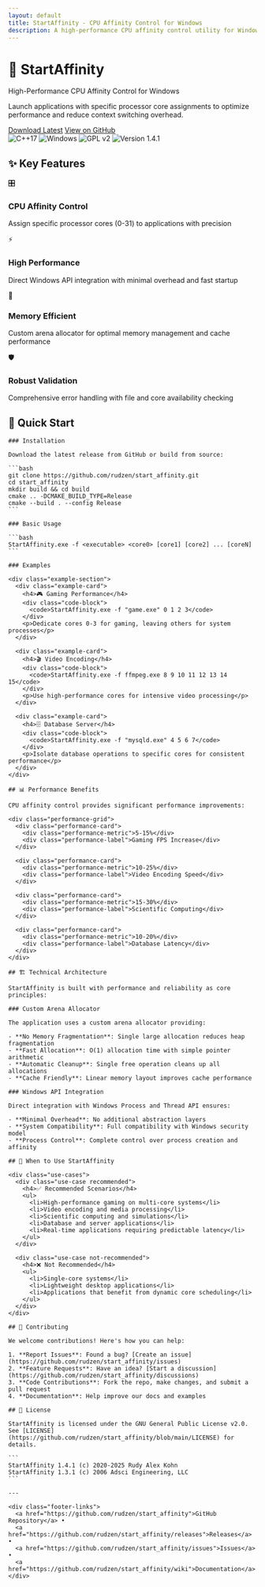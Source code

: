 ```yaml
---
layout: default
title: StartAffinity - CPU Affinity Control for Windows
description: A high-performance CPU affinity control utility for Windows that launches applications with specific processor core assignments.
---
```


<div class="hero-section">
  <div class="hero-content">
    <h1 class="hero-title">🚀 StartAffinity</h1>
    <p class="hero-subtitle">High-Performance CPU Affinity Control for Windows</p>
    <p class="hero-description">Launch applications with specific processor core assignments to optimize performance and reduce context switching overhead.</p>
    <div class="hero-buttons">
      <a href="https://github.com/rudzen/start_affinity/releases" class="btn btn-primary">Download Latest</a>
      <a href="https://github.com/rudzen/start_affinity" class="btn btn-secondary">View on GitHub</a>
    </div>
  </div>
</div>

<div class="badges">
  <img src="https://img.shields.io/badge/C++-17-blue.svg" alt="C++17">
  <img src="https://img.shields.io/badge/Platform-Windows-0078D4.svg" alt="Windows">
  <img src="https://img.shields.io/badge/License-GPL%20v2-green.svg" alt="GPL v2">
  <img src="https://img.shields.io/badge/Version-1.4.1-orange.svg" alt="Version 1.4.1">
</div>

## ✨ Key Features

<div class="feature-grid">
  <div class="feature-card">
    <div class="feature-icon">🎛️</div>
    <h3>CPU Affinity Control</h3>
    <p>Assign specific processor cores (0-31) to applications with precision</p>
  </div>
  
  <div class="feature-card">
    <div class="feature-icon">⚡</div>
    <h3>High Performance</h3>
    <p>Direct Windows API integration with minimal overhead and fast startup</p>
  </div>
  
  <div class="feature-card">
    <div class="feature-icon">💾</div>
    <h3>Memory Efficient</h3>
    <p>Custom arena allocator for optimal memory management and cache performance</p>
  </div>
  
  <div class="feature-card">
    <div class="feature-icon">🛡️</div>
    <h3>Robust Validation</h3>
    <p>Comprehensive error handling with file and core availability checking</p>
  </div>
</div>

## 🚀 Quick Start
~~~~
### Installation

Download the latest release from GitHub or build from source:

```bash
git clone https://github.com/rudzen/start_affinity.git
cd start_affinity
mkdir build && cd build
cmake .. -DCMAKE_BUILD_TYPE=Release
cmake --build . --config Release
```

### Basic Usage

```bash
StartAffinity.exe -f <executable> <core0> [core1] [core2] ... [coreN]
```

### Examples

<div class="example-section">
  <div class="example-card">
    <h4>🎮 Gaming Performance</h4>
    <div class="code-block">
      <code>StartAffinity.exe -f "game.exe" 0 1 2 3</code>
    </div>
    <p>Dedicate cores 0-3 for gaming, leaving others for system processes</p>
  </div>
  
  <div class="example-card">
    <h4>🎬 Video Encoding</h4>
    <div class="code-block">
      <code>StartAffinity.exe -f ffmpeg.exe 8 9 10 11 12 13 14 15</code>
    </div>
    <p>Use high-performance cores for intensive video processing</p>
  </div>
  
  <div class="example-card">
    <h4>🗄️ Database Server</h4>
    <div class="code-block">
      <code>StartAffinity.exe -f "mysqld.exe" 4 5 6 7</code>
    </div>
    <p>Isolate database operations to specific cores for consistent performance</p>
  </div>
</div>

## 📊 Performance Benefits

CPU affinity control provides significant performance improvements:

<div class="performance-grid">
  <div class="performance-card">
    <div class="performance-metric">5-15%</div>
    <div class="performance-label">Gaming FPS Increase</div>
  </div>
  
  <div class="performance-card">
    <div class="performance-metric">10-25%</div>
    <div class="performance-label">Video Encoding Speed</div>
  </div>
  
  <div class="performance-card">
    <div class="performance-metric">15-30%</div>
    <div class="performance-label">Scientific Computing</div>
  </div>
  
  <div class="performance-card">
    <div class="performance-metric">10-20%</div>
    <div class="performance-label">Database Latency</div>
  </div>
</div>

## 🏗️ Technical Architecture

StartAffinity is built with performance and reliability as core principles:

### Custom Arena Allocator

The application uses a custom arena allocator providing:

- **No Memory Fragmentation**: Single large allocation reduces heap fragmentation
- **Fast Allocation**: O(1) allocation time with simple pointer arithmetic  
- **Automatic Cleanup**: Single free operation cleans up all allocations
- **Cache Friendly**: Linear memory layout improves cache performance

### Windows API Integration

Direct integration with Windows Process and Thread API ensures:

- **Minimal Overhead**: No additional abstraction layers
- **System Compatibility**: Full compatibility with Windows security model
- **Process Control**: Complete control over process creation and affinity

## 🎯 When to Use StartAffinity

<div class="use-cases">
  <div class="use-case recommended">
    <h4>✅ Recommended Scenarios</h4>
    <ul>
      <li>High-performance gaming on multi-core systems</li>
      <li>Video encoding and media processing</li>
      <li>Scientific computing and simulations</li>
      <li>Database and server applications</li>
      <li>Real-time applications requiring predictable latency</li>
    </ul>
  </div>
  
  <div class="use-case not-recommended">
    <h4>❌ Not Recommended</h4>
    <ul>
      <li>Single-core systems</li>
      <li>Lightweight desktop applications</li>
      <li>Applications that benefit from dynamic core scheduling</li>
    </ul>
  </div>
</div>

## 🤝 Contributing

We welcome contributions! Here's how you can help:

1. **Report Issues**: Found a bug? [Create an issue](https://github.com/rudzen/start_affinity/issues)
2. **Feature Requests**: Have an idea? [Start a discussion](https://github.com/rudzen/start_affinity/discussions)
3. **Code Contributions**: Fork the repo, make changes, and submit a pull request
4. **Documentation**: Help improve our docs and examples

## 📄 License

StartAffinity is licensed under the GNU General Public License v2.0. See [LICENSE](https://github.com/rudzen/start_affinity/blob/main/LICENSE) for details.

```
StartAffinity 1.4.1 (c) 2020-2025 Rudy Alex Kohn
StartAffinity 1.3.1 (c) 2006 Adsci Engineering, LLC
```

---

<div class="footer-links">
  <a href="https://github.com/rudzen/start_affinity">GitHub Repository</a> •
  <a href="https://github.com/rudzen/start_affinity/releases">Releases</a> •
  <a href="https://github.com/rudzen/start_affinity/issues">Issues</a> •
  <a href="https://github.com/rudzen/start_affinity/wiki">Documentation</a>
</div>
